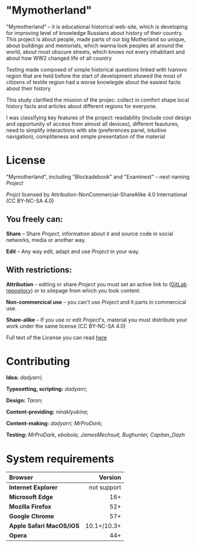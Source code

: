 "Mymotherland"
===

"Mymotherland" – it is educational historical web-site, which is developing for improving level of knowledge Russians about history of their country. This project is about people, made parts of our big Motherland so unique, about buildings and memorials, which wanna look peoples all around the world, about most obscure streets, which knows not every inhabitant and about how WW2 changed life of all country

Testing made composed of simple historical questions linked with Ivanovo region that are held before the start of development showed the most of citizens of textile region had a worse knowlegde about the easiest facts about their history

This study clarified the mission of the projec: collect in comfort shape local history facts and articles about different regions for everyone.

I was classifying key features of the project: readability (include cool design and opportunity of access from almost all devices), different feautures, need to simplify interactions with site (preferences panel, intuitive navigation), compliteness and simple presentation of the material
 


License
===

"Mymotherland", including "Blockadebook" and "Examinest" – next naming *Project*

*Projct* licensed by Attribution-NonCommercial-ShareAlike 4.0 International (CC BY-NC-SA 4.0)

You freely can:
---

**Share** – Share *Project*, information about it and source code in social networks, media or another way.

**Edit** – Any way edit, adapt and use *Project* in your way.

With restrictions:
---

**Attribution** – editing or share *Project* you must set an active link to ([GitLab repository](https://gitlab.com/dadyarri/motherland)) or to sitepage from which you took content.

**Non-commercical use** – you can't use *Project* and it parts in commercical use.

**Share-alike** – If you use or edit *Project*'s, material you must distribute your work under the same license (CC BY-NC-SA 4.0)

Full text of the License you can read [here](https://creativecommons.org/licenses/by-nc-sa/4.0/legalcode)

Contributing
===


**Idea:**  *dadyarri*;

**Typesetting, scripting:** *dadyarri*;

**Design:** *Taron*;

**Content-providing:** *ninaklyukina*;

**Content-making:** *dadyarri, MrProDark*;

**Testing:** *MrProDark, ebobola, JamesMechsuit, Bughunter, Capitan_Dazh*

System requirements
===

| Browser                    |           Version |
| :------------------------- | ----------------: |
| **Internet Explorer**      | not support       |
| **Microsoft Edge**         |               16+ |
| **Mozilla Firefox**        |               52+ |
| **Google Chrome**          |               57+ |
| **Apple Safari MacOS/iOS** |       10.1+/10.3+ |
| **Opera**                  |               44+ |

